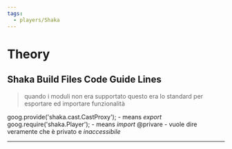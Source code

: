 ```yaml
---
tags:
  - players/Shaka
---
```


# Theory

## Shaka Build Files Code Guide Lines

> quando i moduli non era supportato questo era lo standard per esportare ed importare funzionalità

goog.provide('shaka.cast.CastProxy'); - means _export_
goog.require('shaka.Player'); - means _import_
@privare - vuole dire veramente che è privato e _inaccessibile_

---
